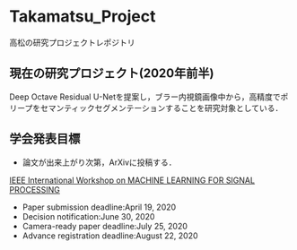 # Takamatsu_Project
高松の研究プロジェクトレポジトリ

## 現在の研究プロジェクト(2020年前半)
Deep Octave Residual U-Netを提案し，ブラー内視鏡画像中から，高精度でポリープをセマンティックセグメンテーションすることを研究対象としている．

## 学会発表目標
- 論文が出来上がり次第，ArXivに投稿する．

[IEEE International Workshop on MACHINE LEARNING FOR SIGNAL PROCESSING](https://ieeemlsp.cc/)
- Paper submission deadline:April 19, 2020
- Decision notification:June 30, 2020
- Camera-ready paper deadline:July 25, 2020
- Advance registration deadline:August 22, 2020
